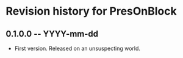 # Revision history for PresOnBlock

## 0.1.0.0 -- YYYY-mm-dd

* First version. Released on an unsuspecting world.
